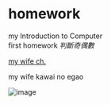 # homework
my Introduction to Computer  <br />
first homework
*判斷奇偶數*

[my wife ch.](https://www.youtube.com/channel/UCFKOVgVbGmX65RxO3EtH3iw)

my wife kawai no egao




![image](https://user-images.githubusercontent.com/95206756/143827633-400c9b90-b73b-4c65-a619-6426e140fe7c.png)
